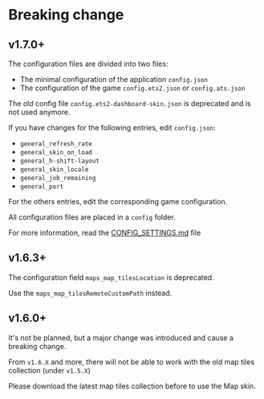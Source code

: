 # Breaking change

## v1.7.0+

The configuration files are divided into two files:

- The minimal configuration of the application `config.json`
- The configuration of the game `config.ets2.json` or `config.ats.json`

The old config file `config.ets2-dashboard-skin.json` is deprecated and is not used anymore.

If you have changes for the following entries, edit `config.json`:
- `general_refresh_rate`
- `general_skin_on_load`
- `general_h-shift-layout`
- `general_skin_locale`
- `general_job_remaining`
- `general_port`

For the others entries, edit the corresponding game configuration.

All configuration files are placed in a `config` folder.

For more information, read the [CONFIG_SETTINGS.md](CONFIG_SETTINGS.md) file

## v1.6.3+

The configuration field `maps_map_tilesLocation` is deprecated.

Use the `maps_map_tilesRemoteCustomPath` instead.

## v1.6.0+
It's not be planned, but a major change was introduced and cause a breaking change.

From `v1.6.X` and more, there will not be able to work with the old map tiles collection (under `v1.5.X`)

Please download the latest map tiles collection before to use the Map skin.